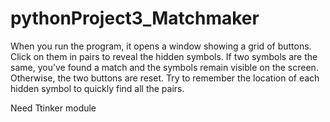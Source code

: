 # pythonProject3_Matchmaker
When you run the program, it opens a window showing a grid of buttons. Click on them in pairs to reveal the hidden
symbols. If two symbols are the same, you’ve found a match and the symbols remain visible on the screen. Otherwise, the
two buttons are reset. Try to remember the location of each hidden symbol to quickly find all the pairs.

Need Ttinker module
